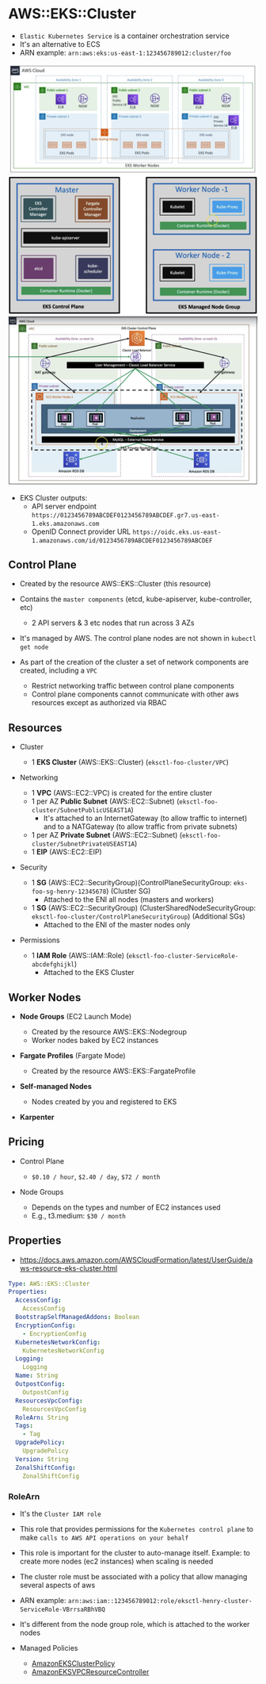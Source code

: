 # AWS::EKS::Cluster

- `Elastic Kubernetes Service` is a container orchestration service
- It's an alternative to ECS
- ARN example: `arn:aws:eks:us-east-1:123456789012:cluster/foo`

![EKS](.images/eks.png)
![EKS Components](.images/eks-components.png)
![EKS Components High Level](.images/eks-components-high-level.png)

- EKS Cluster outputs:
  - API server endpoint `https://0123456789ABCDEF0123456789ABCDEF.gr7.us-east-1.eks.amazonaws.com`
  - OpenID Connect provider URL `https://oidc.eks.us-east-1.amazonaws.com/id/0123456789ABCDEF0123456789ABCDEF`

## Control Plane

- Created by the resource AWS::EKS::Cluster (this resource)
- Contains the `master components` (etcd, kube-apiserver, kube-controller, etc)
  - 2 API servers & 3 etc nodes that run across 3 AZs
- It's managed by AWS. The control plane nodes are not shown in `kubectl get node`

- As part of the creation of the cluster a set of network components are created, including a `VPC`
  - Restrict networking traffic between control plane components
  - Control plane components cannot communicate with other aws resources except as authorized via RBAC

## Resources

- Cluster
  - 1 **EKS Cluster** (AWS::EKS::Cluster) (`eksctl-foo-cluster/VPC`)

- Networking
  - 1 **VPC** (AWS::EC2::VPC) is created for the entire cluster
  - 1 per AZ **Public Subnet** (AWS::EC2::Subnet) (`eksctl-foo-cluster/SubnetPublicUSEAST1A`)
    - It's attached to an InternetGateway (to allow traffic to internet) and to a NATGateway (to allow traffic from private subnets)
  - 1 per AZ **Private Subnet** (AWS::EC2::Subnet) (`eksctl-foo-cluster/SubnetPrivateUSEAST1A`)
  - 1 **EIP** (AWS::EC2::EIP)

- Security
  - 1 **SG** (AWS::EC2::SecurityGroup)(ControlPlaneSecurityGroup: `eks-foo-sg-henry-12345678`) (Cluster SG)
    - Attached to the ENI all nodes (masters and workers)
  - 1 **SG** (AWS::EC2::SecurityGroup) (ClusterSharedNodeSecurityGroup: `eksctl-foo-cluster/ControlPlaneSecurityGroup`) (Additional SGs)
    - Attached to the ENI of the master nodes only

- Permissions
  - 1 **IAM Role** (AWS::IAM::Role) (`eksctl-foo-cluster-ServiceRole-abcdefghijkl`)
    - Attached to the EKS Cluster

## Worker Nodes

- **Node Groups** (EC2 Launch Mode)
  - Created by the resource AWS::EKS::Nodegroup
  - Worker nodes baked by EC2 instances

- **Fargate Profiles** (Fargate Mode)
  - Created by the resource AWS::EKS::FargateProfile

- **Self-managed Nodes**
  - Nodes created by you and registered to EKS

- **Karpenter**

## Pricing

- Control Plane
  - `$0.10 / hour`, `$2.40 / day`, `$72 / month`

- Node Groups
  - Depends on the types and number of EC2 instances used
  - E.g., t3.medium: `$30 / month`

## Properties

- <https://docs.aws.amazon.com/AWSCloudFormation/latest/UserGuide/aws-resource-eks-cluster.html>

```yaml
Type: AWS::EKS::Cluster
Properties:
  AccessConfig:
    AccessConfig
  BootstrapSelfManagedAddons: Boolean
  EncryptionConfig:
    - EncryptionConfig
  KubernetesNetworkConfig:
    KubernetesNetworkConfig
  Logging:
    Logging
  Name: String
  OutpostConfig:
    OutpostConfig
  ResourcesVpcConfig:
    ResourcesVpcConfig
  RoleArn: String
  Tags:
    - Tag
  UpgradePolicy:
    UpgradePolicy
  Version: String
  ZonalShiftConfig:
    ZonalShiftConfig
```

### RoleArn

- It's the `Cluster IAM role`
- This role that provides permissions for the `Kubernetes control plane` to make `calls to AWS API operations on your behalf`
- This role is important for the cluster to auto-manage itself. Example: to create more nodes (ec2 instances) when scaling is needed
- The cluster role must be associated with a policy that allow managing several aspects of aws
- ARN example: `arn:aws:iam::123456789012:role/eksctl-henry-cluster-ServiceRole-VBrrsaRBhVBQ`
- It's different from the node group role, which is attached to the worker nodes

- Managed Policies
  - [AmazonEKSClusterPolicy](https://docs.aws.amazon.com/aws-managed-policy/latest/reference/AmazonEKSClusterPolicy.html)
  - [AmazonEKSVPCResourceController](https://docs.aws.amazon.com/aws-managed-policy/latest/reference/AmazonEKSVPCResourceController.html)
